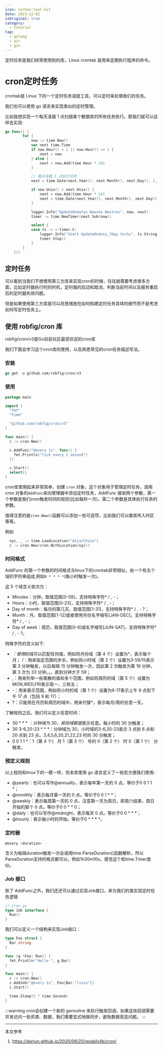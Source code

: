 ```yaml
---
icon: carbon:tool-kit
date: 2023-12-02
isOriginal: true
category:
  - tutorial
tag:
  - golang
  - air
  - gin
---
```


定时任务是我们经常使用到的库，Linux crontab 是用来定期执行程序的命令。

<!-- more -->

# cron定时任务

crontab是 Linux 下的一个定时任务调度工具，可以定时来处理我们的任务。

我们也可以使用 go 语言来实现类似的定时管理。

比如我想实现一个每天凌晨 1 点扫描某个数据库的所有任务执行。那我们就可以这样去实现:

```go
go func() {
		for {
			now := time.Now()
			var next time.Time
			if now.Hour() < 1 || now.Hour() == 1 {
				next = now
			} else {
				next = now.Add(time.Hour * 24)
			}

			// 每日凌晨 1 点执行任务
			next = time.Date(next.Year(), next.Month(), next.Day(), 1, 0, 0, 0, next.Location())

			if now.Unix() > next.Unix() {
				next = now.Add(time.Hour * 24)
				next = time.Date(next.Year(), next.Month(), next.Day(), 1, 0, 0, 0, next.Location())
			}

			logger.Info("UpdateOndutys Now=%s Next=%s", now, next)
			timer := time.NewTimer(next.Sub(now))

			select {
			case ts := <-timer.C:
				logger.Info("Start UpdateOnduty_7day ts=%s", ts.String())
                timer.Stop()
			}
		}
	}()
```

## 定时任务

可以看到当我们不想使用第三方库来实现cron的时候，往往就需要考虑很多方面，比如定时器执行时的时机，定时器的启动和取消，判断当前时间以及服务重启后的定时器失效问题。

但是如果使用第三方库就可以将思绪放在如何构建定时任务具体的细节而不是考虑如何写定时任务上。
 
## 使用 robfig/cron 库

robfig/cron/v3是Go目前社区最受欢迎的cron库

我们下面会学习这个cron库的使用，以及熟悉常见的cron任务描述写法。

### 安装

```go
go get -u github.com/robfig/cron/v3
```

### 使用

```go
package main

import (
  "fmt"
  "time"

  "github.com/robfig/cron/v3"
)

func main() {
  c := cron.New()

  c.AddFunc("@every 1s", func() {
    fmt.Println("tick every 1 second")
  })

  c.Start()
  select{}
}
```

cron库使用起来非常简单，创建 `cron` 对象，这个对象用于管理定时任务，调用 cron 对象的`AddFunc`来向管理器中添加定时任务，AddFunc 接收两个参数，第一个参数是我们cron触发时间的规则(比如每秒一次)，第二个参数是具体执行任务的参数。

值得注意的是`cron.New()`函数可以添加一些可选项，比如我们可以像其传入时区等等。

例如

```go
  nyc, _ := time.LoadLocation("Asia/China")
  c := cron.New(cron.WithLocation(nyc))
```

### 时间格式

AddFunc 的第一个参数的时间格式与linux下的crontab非常相似，由一个有五个域的字符串组成,例如`0 * * * *`(每小时触发一次)。

这 5 个域含义依次为：

- Minutes：分钟，取值范围[0-59]，支持特殊字符* / , -；
- Hours：小时，取值范围[0-23]，支持特殊字符* / , -；
- Day of month：每月的第几天，取值范围[1-31]，支持特殊字符* / , - ?；
- Month：月，取值范围[1-12]或者使用月份名字缩写[JAN-DEC]，支持特殊字符* / , -；
- Day of week：周历，取值范围[0-6]或名字缩写[JUN-SAT]，支持特殊字符* / , - ?。

特殊字符的含义如下:

- *：使用*的域可以匹配任何值，例如将月份域（第 4 个）设置为*，表示每个月；
/：用来指定范围的步长，例如将小时域（第 2 个）设置为3-59/15表示第 3 分钟触发，以后每隔 15 分钟触发一次，因此第 2 次触发为第 18 分钟，第 3 次为 33 分钟。。。直到分钟大于 59；
- ,：用来列举一些离散的值和多个范围，例如将周历的域（第 5 个）设置为MON,WED,FRI表示周一、三和五；
- -：用来表示范围，例如将小时的域（第 1 个）设置为9-17表示上午 9 点到下午 17 点（包括 9 和 17）；
- ?：只能用在月历和周历的域中，用来代替*，表示每月/周的任意一天。

了解规则之后，我们可以定义任意时间：

- 30 * * * *：分钟域为 30，其他域都是*表示任意。每小时的 30 分触发；
- 30 3-6,20-23 * * *：分钟域为 30，小时域的3-6,20-23表示 3 点到 6 点和 20 点到 23 点。3,4,5,6,20,21,22,23 时的 30 分触发；
- 0 0 1 1 *：1（第 4 个） 月 1（第 3 个） 号的 0（第 2 个） 时 0（第 1 个） 分触发。

### 预定义规则

以上规则和linux下的一模一样，但本库使用 go 语言定义了一些宏方便我们使用:

- @yearly：也可以写作@annually，表示每年第一天的 0 点。等价于0 0 1 1 *；
- @monthly：表示每月第一天的 0 点。等价于0 0 1 * *；
- @weekly：表示每周第一天的 0 点，注意第一天为周日，即周六结束，周日开始的那个 0 点。等价于0 0 * * 0；
- @daily：也可以写作@midnight，表示每天 0 点。等价于0 0 * * *；
- @hourly：表示每小时的开始。等价于0 * * * *。

### 定时器

```go
@every <duration>
```

含义为每隔duration触发一次会调用time.ParseDuration()函数解析，所以ParseDuration支持的格式都可以。例如1h30m10s，感觉这个和time.Timer类似。


### Job 接口

除了 AddFunc之外，我们还还可以通过实现Job接口，来为我们的类实现定时任务逻辑

```go
// cron.go
type Job interface {
  Run()
}
```

我们可以定义一个结构来实现Job接口：

```go
type Foo struct {
  Bar string
}

func (g *Foo) Run() {
  fmt.Println("Hello ", g.Bar)
}

func main() {
  c := cron.New()
  c.AddJob("@every 1s", Foo{Bar:"lixin"})
  c.Start()

  time.Sleep(5 * time.Second)
}
```

:::warning
cron会创建一个新的 goroutine 来执行触发回调。如果这些回调需要并发访问一些资源、数据，我们需要显式地做同步，避免数据竞态问题。
:::


---

本文参考
1. https://darjun.github.io/2020/06/25/godailylib/cron/



